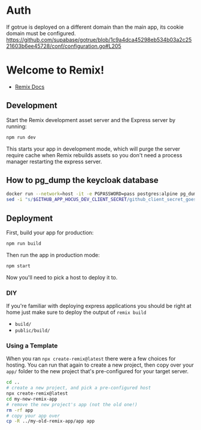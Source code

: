# Auth

If gotrue is deployed on a different domain than the main app, its cookie domain must be configured.
https://github.com/supabase/gotrue/blob/1c9a4dca45298eb534b03a2c2521603b6ee45728/conf/configuration.go#L205

# Welcome to Remix!

- [Remix Docs](https://remix.run/docs)

## Development

Start the Remix development asset server and the Express server by running:

```sh
npm run dev
```

This starts your app in development mode, which will purge the server require cache when Remix rebuilds assets so you don't need a process manager restarting the express server.

## How to pg_dump the keycloak database

```bash
docker run --network=host -it -e PGPASSWORD=pass postgres:alpine pg_dump -h localhost -U postgres keycloak > ops/docker/resources/keycloak-db-dump.sql
sed -i "s/$GITHUB_APP_HOCUS_DEV_CLIENT_SECRET/github_client_secret_goes_here/g" ops/docker/resources/keycloak-db-dump.sql
```

## Deployment

First, build your app for production:

```sh
npm run build
```

Then run the app in production mode:

```sh
npm start
```

Now you'll need to pick a host to deploy it to.

### DIY

If you're familiar with deploying express applications you should be right at home just make sure to deploy the output of `remix build`

- `build/`
- `public/build/`

### Using a Template

When you ran `npx create-remix@latest` there were a few choices for hosting. You can run that again to create a new project, then copy over your `app/` folder to the new project that's pre-configured for your target server.

```sh
cd ..
# create a new project, and pick a pre-configured host
npx create-remix@latest
cd my-new-remix-app
# remove the new project's app (not the old one!)
rm -rf app
# copy your app over
cp -R ../my-old-remix-app/app app
```
